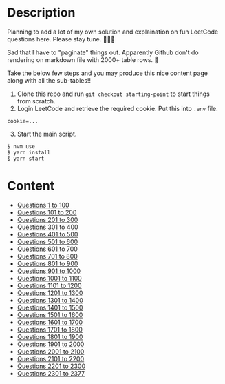 # Description

Planning to add a lot of my own solution and explaination on fun LeetCode questions here. Please stay tune. 👏👏👏

Sad that I have to "paginate" things out. Apparently Github don't do rendering on markdown file with 2000+ table rows. 🙁

Take the below few steps and you may produce this nice content page along with all the sub-tables!!

1. Clone this repo and run `git checkout starting-point` to start things from scratch.
2. Login LeetCode and retrieve the required cookie. Put this into `.env` file.
```console
cookie=...
```
3. Start the main script.
```shell
$ nvm use
$ yarn install
$ yarn start
```

# Content

* [Questions 1 to 100](./public/QuestionList/list-01)
* [Questions 101 to 200](./public/QuestionList/list-02)
* [Questions 201 to 300](./public/QuestionList/list-03)
* [Questions 301 to 400](./public/QuestionList/list-04)
* [Questions 401 to 500](./public/QuestionList/list-05)
* [Questions 501 to 600](./public/QuestionList/list-06)
* [Questions 601 to 700](./public/QuestionList/list-07)
* [Questions 701 to 800](./public/QuestionList/list-08)
* [Questions 801 to 900](./public/QuestionList/list-09)
* [Questions 901 to 1000](./public/QuestionList/list-10)
* [Questions 1001 to 1100](./public/QuestionList/list-11)
* [Questions 1101 to 1200](./public/QuestionList/list-12)
* [Questions 1201 to 1300](./public/QuestionList/list-13)
* [Questions 1301 to 1400](./public/QuestionList/list-14)
* [Questions 1401 to 1500](./public/QuestionList/list-15)
* [Questions 1501 to 1600](./public/QuestionList/list-16)
* [Questions 1601 to 1700](./public/QuestionList/list-17)
* [Questions 1701 to 1800](./public/QuestionList/list-18)
* [Questions 1801 to 1900](./public/QuestionList/list-19)
* [Questions 1901 to 2000](./public/QuestionList/list-20)
* [Questions 2001 to 2100](./public/QuestionList/list-21)
* [Questions 2101 to 2200](./public/QuestionList/list-22)
* [Questions 2201 to 2300](./public/QuestionList/list-23)
* [Questions 2301 to 2377](./public/QuestionList/list-24)
